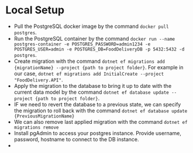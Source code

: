 ﻿# Local Setup

- Pull the PostgreSQL docker image by the command `docker pull postgres`.
- Run the PostgreSQL container by the command `docker run --name postgres-container -e POSTGRES_PASSWORD=admin1234 -e POSTGRES_USER=admin -e POSTGRES_DB=FoodDeliveryDB -p 5432:5432 -d postgres`.
- Create migration with the command `dotnet ef migrations add {migrationName} --project {path to project folder}`. For example in our case, `dotnet ef migrations add InitialCreate --project "FoodDelivery.API"`.
- Apply the migration to the database to bring it up to date with the current data model by the command `dotnet ef database update --project {path to project folder}`.
- IF we need to revert the database to a previous state, we can specify the migration to roll back with the command `dotnet ef database update {PreviousMigrationName}`
- We can also remove last applied migration with the command `dotnet ef migrations remove`
- Install pgAdmin to access your postgres instance. Provide username, password, hostname to connect to the DB instance.
- 